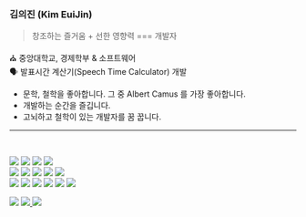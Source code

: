 ### 김의진 (Kim EuiJin)

> 창조하는 즐거움 + 선한 영향력 === 개발자

⛪️  중앙대학교, 경제학부 & 소프트웨어 </br>
🗣  발표시간 계산기(Speech Time Calculator) 개발

- 문학, 철학을 좋아합니다. 그 중 Albert Camus 를 가장 좋아합니다.
- 개발하는 순간을 즐깁니다.
- 고뇌하고 철학이 있는 개발자를 꿈 꿉니다.
----

</br>
<p align="left">
<img src="https://img.shields.io/badge/HTML5-E34F26?style=flat-square&logo=HTML5&logoColor=white"/>
<img src="https://img.shields.io/badge/CSS3-1572B6?style=flat-square&logo=CSS3&logoColor=white"/>
<img src="https://img.shields.io/badge/JavaScript-F7DF1E?style=flat-square&logo=JavaScript&logoColor=white"/>
<img src="https://img.shields.io/badge/TypeScript-2d79c7?style=flat-square&logo=TypeScript&logoColor=white"/>
  </br>
  <img src="https://img.shields.io/badge/React-7ddfff?style=flat-square&logo=React&logoColor=black"/>
 <img src="https://img.shields.io/badge/Recoil-3578e5?style=flat-square&logo=React&logoColor=white"/>
 <img src="https://img.shields.io/badge/Redux-7649bb?style=flat-square&logo=Redux&logoColor=white"/>
 <img src="https://img.shields.io/badge/styled-e084c6?style=flat-square&logo=styled-components&logoColor=white"/>
 <img src="https://img.shields.io/badge/Next.js-black?style=flat-square&logo=Next.js&logoColor=white"/>
 </br>
 <img src="https://img.shields.io/badge/Git-f05030?style=flat-square&logo=Git&logoColor=white"/>
 <img src="https://img.shields.io/badge/GitHub-black?style=flat-square&logo=GitHub&logoColor=white"/>
 <img src="https://img.shields.io/badge/Miro-ffd02f?style=flat-square&logo=Miro&logoColor=black"/>
 <img src="https://img.shields.io/badge/Slack-4a154b?style=flat-square&logo=Slack&logoColor=white"/>
 <img src="https://img.shields.io/badge/Notion-black?style=flat-square&logo=Notion&logoColor=white"/>
 <img src="https://img.shields.io/badge/Figma-a259ff?style=flat-square&logo=Figma&logoColor=white"/>
 
</br>
<p align="left">
<img src="https://img.shields.io/badge/-euijinkk97@gmail.com-EA4335?style=flat-square&logo=gmail&logoColor=white">
<a href="https://blog.naver.com/gytks4">
<img src="https://img.shields.io/badge/-NaverBlog-brightgreen?style=flat-square&logo=Naver&logoColor=white">
  </a>
 <a href="https://www.instagram.com/euijin.kk">
<img src="https://img.shields.io/badge/-Instagram-purple?style=flat-square&logo=Instagram">
  </a>
  
  



<!--
**euijinkk/euijinkk** is a ✨ _special_ ✨ repository because its `README.md` (this file) appears on your GitHub profile.

Here are some ideas to get you started:

- 🔭 I’m currently working on ...
- 🌱 I’m currently learning ...
- 👯 I’m looking to collaborate on ...
- 🤔 I’m looking for help with ...
- 💬 Ask me about ...
- 📫 How to reach me: ...
- 😄 Pronouns: ...
- ⚡ Fun fact: ...
-->
